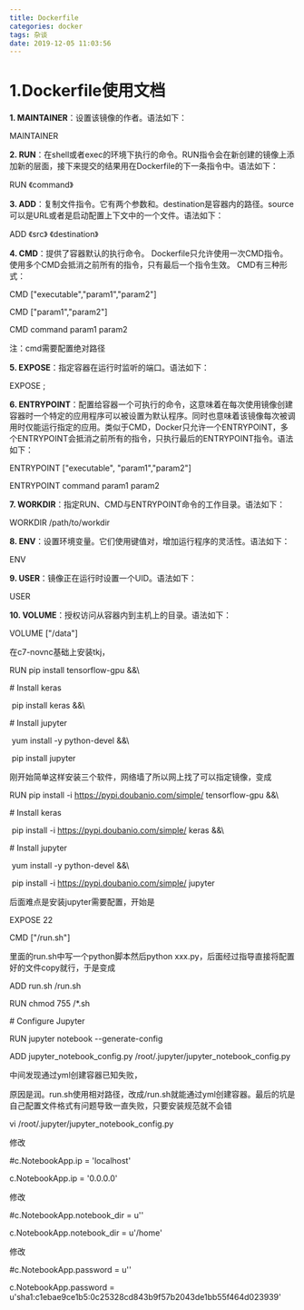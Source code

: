 ```yaml
---
title: Dockerfile
categories: docker
tags: 杂谈
date: 2019-12-05 11:03:56
---
```

# 1.Dockerfile使用文档

**1. MAINTAINER**：设置该镜像的作者。语法如下：

MAINTAINER <author name>


**2. RUN**：在shell或者exec的环境下执行的命令。RUN指令会在新创建的镜像上添加新的层面，接下来提交的结果用在Dockerfile的下一条指令中。语法如下：

RUN 《command》


**3. ADD**：复制文件指令。它有两个参数<source>和<destination>。destination是容器内的路径。source可以是URL或者是启动配置上下文中的一个文件。语法如下：

ADD 《src》 《destination》


**4. CMD**：提供了容器默认的执行命令。 Dockerfile只允许使用一次CMD指令。 使用多个CMD会抵消之前所有的指令，只有最后一个指令生效。 CMD有三种形式：

CMD ["executable","param1","param2"]

CMD ["param1","param2"]

CMD command param1 param2

注：cmd需要配置绝对路径


**5. EXPOSE**：指定容器在运行时监听的端口。语法如下：

EXPOSE <port>;


**6. ENTRYPOINT**：配置给容器一个可执行的命令，这意味着在每次使用镜像创建容器时一个特定的应用程序可以被设置为默认程序。同时也意味着该镜像每次被调用时仅能运行指定的应用。类似于CMD，Docker只允许一个ENTRYPOINT，多个ENTRYPOINT会抵消之前所有的指令，只执行最后的ENTRYPOINT指令。语法如下：

ENTRYPOINT ["executable", "param1","param2"]

ENTRYPOINT command param1 param2


**7. WORKDIR**：指定RUN、CMD与ENTRYPOINT命令的工作目录。语法如下：

WORKDIR /path/to/workdir


**8. ENV**：设置环境变量。它们使用键值对，增加运行程序的灵活性。语法如下：

ENV <key> <value>


**9. USER**：镜像正在运行时设置一个UID。语法如下：

USER <uid>


**10. VOLUME**：授权访问从容器内到主机上的目录。语法如下：

VOLUME ["/data"]

在c7-novnc基础上安装tkj，

RUN pip install tensorflow-gpu &&\

\# Install keras

​	pip install keras &&\

\# Install jupyter

​	yum install -y python-devel &&\

​	pip install jupyter

刚开始简单这样安装三个软件，网络墙了所以网上找了可以指定镜像，变成

RUN pip install -i https://pypi.doubanio.com/simple/ tensorflow-gpu &&\

\# Install keras

​	pip install -i https://pypi.doubanio.com/simple/ keras &&\

\# Install jupyter

​	yum install -y python-devel &&\

​	pip install -i https://pypi.doubanio.com/simple/ jupyter

后面难点是安装jupyter需要配置，开始是

EXPOSE 22  

CMD ["/run.sh"]

里面的run.sh中写一个python脚本然后python xxx.py，后面经过指导直接将配置好的文件copy就行，于是变成

ADD run.sh /run.sh

RUN chmod 755 /*.sh

 

\# Configure Jupyter

RUN jupyter notebook --generate-config

ADD jupyter_notebook_config.py /root/.jupyter/jupyter_notebook_config.py

中间发现通过yml创建容器已知失败，

原因是润。run.sh使用相对路径，改成/run.sh就能通过yml创建容器。最后的坑是自己配置文件格式有问题导致一直失败，只要安装规范就不会错

vi /root/.jupyter/jupyter_notebook_config.py 

修改 

\#c.NotebookApp.ip = 'localhost'

c.NotebookApp.ip = '0.0.0.0'

修改

\#c.NotebookApp.notebook_dir = u''

c.NotebookApp.notebook_dir = u'/home'

修改

\#c.NotebookApp.password = u''

c.NotebookApp.password = u'sha1:c1ebae9ce1b5:0c25328cd843b9f57b2043de1bb55f464d023939'

 